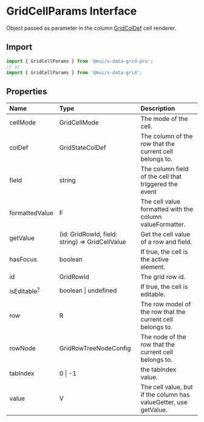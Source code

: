 # GridCellParams Interface

<p class="description">Object passed as parameter in the column <a href="/api/data-grid/grid-col-def/">GridColDef</a> cell renderer.</p>

## Import

```js
import { GridCellParams } from '@mui/x-data-grid-pro';
// or
import { GridCellParams } from '@mui/x-data-grid';
```

## Properties

| Name                                                                                         | Type                                                                              | Description                                                      |
| :------------------------------------------------------------------------------------------- | :-------------------------------------------------------------------------------- | :--------------------------------------------------------------- |
| <span class="prop-name">cellMode</span>                                                      | <span class="prop-type">GridCellMode</span>                                       | The mode of the cell.                                            |
| <span class="prop-name">colDef</span>                                                        | <span class="prop-type">GridStateColDef</span>                                    | The column of the row that the current cell belongs to.          |
| <span class="prop-name">field</span>                                                         | <span class="prop-type">string</span>                                             | The column field of the cell that triggered the event            |
| <span class="prop-name">formattedValue</span>                                                | <span class="prop-type">F</span>                                                  | The cell value formatted with the column valueFormatter.         |
| <span class="prop-name">getValue</span>                                                      | <span class="prop-type">(id: GridRowId, field: string) =&gt; GridCellValue</span> | Get the cell value of a row and field.                           |
| <span class="prop-name">hasFocus</span>                                                      | <span class="prop-type">boolean</span>                                            | If true, the cell is the active element.                         |
| <span class="prop-name">id</span>                                                            | <span class="prop-type">GridRowId</span>                                          | The grid row id.                                                 |
| <span class="prop-name optional">isEditable<sup><abbr title="optional">?</abbr></sup></span> | <span class="prop-type">boolean \| undefined</span>                               | If true, the cell is editable.                                   |
| <span class="prop-name">row</span>                                                           | <span class="prop-type">R</span>                                                  | The row model of the row that the current cell belongs to.       |
| <span class="prop-name">rowNode</span>                                                       | <span class="prop-type">GridRowTreeNodeConfig</span>                              | The node of the row that the current cell belongs to.            |
| <span class="prop-name">tabIndex</span>                                                      | <span class="prop-type">0 \| -1</span>                                            | the tabIndex value.                                              |
| <span class="prop-name">value</span>                                                         | <span class="prop-type">V</span>                                                  | The cell value, but if the column has valueGetter, use getValue. |
